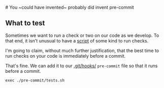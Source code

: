 # You ~could have invented~ probably did invent pre-commit

## What to test

Sometimes we want to run a check or two on our code as we develop. To that end, it isn't unusual to have a [script](./tests.sh) of some kind to run checks.

I'm going to claim, without much further justification, that the best time to run checks on your code is immediately before a commit.

That's fine. We can add it to our [.git/hooks/](.git/hooks/) `pre-commit` file so that it runs before a commit.

```shell
exec ./pre-commit/tests.sh
```

